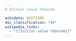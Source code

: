 ```yaml
---
# Initial value theorem

wikidata: Q4272300
msc_classification: "44"
wikipedia_links:
  - "[[Initial value theorem]]"
---
```

